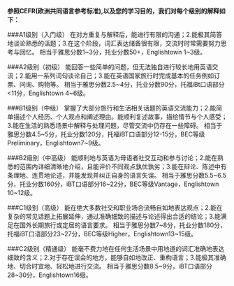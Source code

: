 **参照CEFR(欧洲共同语言参考标准),以及您的学习目的，我们对每个级别的解释如下：**


###A1级别（入门级）
在对方重复与解释后，能进行有限的沟通；2.能极其简答地谈论熟悉的话题；3.在这个阶段，词汇表达储备很有限，交流时时常需要努力思考与回忆。
相当于雅思分数1~3分，托业分数50+，Englishtown 1~3级。

###A2级别（初级）
能回答一些简单的问题，但无法独自进行较长地用英语交流；2.能用一系列词句谈论自己；3.能在英语国家旅行时完成基本的任务例如订票、问询、购物等。
相当于雅思分数2.5~4分，托业分数90分，托福iBt口语部分<11分，Englishtown 4~6级。

###B1级别（中级）
掌握了大部分旅行和生活相关话题的英语交流能力；2.能简单描述个人经历、个人观点和阐述理由。能顺利复述故事，描绘情节与个人感受；3.能在生活的熟悉场景中解释与处理问题，尽管交流中仍存在一些障碍。
相当于雅思分数4.5~5分，托业分数120分，托福iBT口语部分12-15分，BEC等级Preliminary，Englishtown7~9级。

###B2级别（中高级）
能顺利地与英语为母语者社交互动和参与讨论；2.能在熟悉的范围内详细清晰地介绍，且能评价不同观点孰优孰劣；3.能在辩论、陈述中有条理地、连贯地论述，并能发现并纠正自身的语言失误。
相当于雅思分数5.5~6.5分，托业分数160分，iBT口语部分16~22分，BEC等级Vantage，Englishtown 10~12级。

###C1级别（高级）
能在绝大多数社交和职业场合流畅自如地表达观点；2.能在复杂的常见话题上拓展延伸，通过准确细致的描述与论述得出合适的结论；3.能满足在国外长期旅行或定居的语言要求。
相当于雅思分数7~8分，托业分数180分，托福iBT口语部分23~27分，BEC等级Higher，Englishtown13~15级。

###C2级别（精通级）
能毫不费力地在任何生活场景中用地道的词汇准确地表达细致的含义；2.对于存在误会的地方，能够自如地改正、重构语言；3.能极其准确地、切合时宜地、轻松地进行交流。
相当于雅思分数8.5~9分，iBT口语部分28~30分，Englishtown16级。